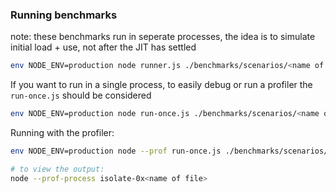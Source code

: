 ### Running benchmarks

note: these benchmarks run in seperate processes, the idea is to simulate
initial load + use, not after the JIT has settled

```sh
env NODE_ENV=production node runner.js ./benchmarks/scenarios/<name of scenario>
```

If you want to run in a single process, to easily debug or run a profiler the
`run-once.js` should be considered

```sh
env NODE_ENV=production node run-once.js ./benchmarks/scenarios/<name of scenario>
```

Running with the profiler:

```sh
env NODE_ENV=production node --prof run-once.js ./benchmarks/scenarios/<name of scenario>

# to view the output:
node --prof-process isolate-0x<name of file>
```
